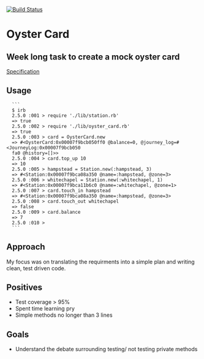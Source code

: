 [![Build Status](https://travis-ci.org/jbropho/oyster-card.svg?branch=master)](https://travis-ci.org/jbropho/oyster-card)
# Oyster Card 
## Week long task to create a mock oyster card 
[Specification](https://github.com/makersacademy/course/tree/master/oystercard)

## Usage 
      ```
      $ irb 
      2.5.0 :001 > require './lib/station.rb'
      => true
      2.5.0 :002 > require './lib/oyster_card.rb'
      => true
      2.5.0 :003 > card = OysterCard.new
      => #<OysterCard:0x00007f9bcb050ff0 @balance=0, @journey_log=#<JourneyLog:0x00007f9bcb050
      fa0 @history=[]>>
      2.5.0 :004 > card.top_up 10
      => 10
      2.5.0 :005 > hampstead = Station.new(:hampstead, 3)
      => #<Station:0x00007f9bca08a350 @name=:hampstead, @zone=3>
      2.5.0 :006 > whitechapel = Station.new(:whitechapel, 1)
      => #<Station:0x00007f9bca11b6c0 @name=:whitechapel, @zone=1>
      2.5.0 :007 > card.touch_in hampstead
      => #<Station:0x00007f9bca08a350 @name=:hampstead, @zone=3>
      2.5.0 :008 > card.touch_out whitechapel
      => false
      2.5.0 :009 > card.balance
      => 7
      2.5.0 :010 >
      ```
## Approach
My focus was on translating the requirments into a simple plan and writing clean,
test driven code.

## Positives 
* Test coverage > 95% 
* Spent time learning pry
* Simple methods no longer than 3 lines

## Goals 
* Understand the debate surrounding testing/ not testing private methods
